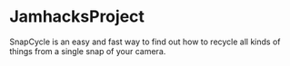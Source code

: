 # JamhacksProject
SnapCycle is an easy and fast way to find out how to recycle all kinds of things from a single snap of your camera.

   
